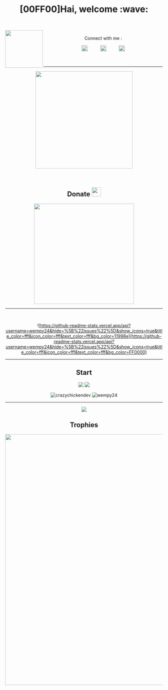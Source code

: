 
<div align="center">
    <h1> [00FF00]Hai, welcome :wave:</h1>
</div>

&nbsp;
&nbsp;
&nbsp;

<img src="https://avatars.githubusercontent.com/u/74690366?s=400&u=8b0bd80d74c7b7376382ed5b07a61527c9f5ae8f&v=4" width="120" height="120" align="left">
&nbsp;&nbsp;&nbsp;&nbsp;&nbsp;&nbsp;&nbsp;
<center>
Connect with me :

<a href="http://wa.me/6285746897368?text=Halo Ngab"><img src="https://raw.githubusercontent.com/NazwaS/NazwaS/main/img/WhatsApp.png" alt="alt text" width="20" height="20"></a>     &nbsp;&nbsp;&nbsp;&nbsp;&nbsp;&nbsp;&nbsp;&nbsp;   <a href="https://instagram.com/wem_.24"><img src="https://image.flaticon.com/icons/svg/174/174855.svg" alt="alt text" width="20" height="20"></a>
 &nbsp;&nbsp;&nbsp;&nbsp;&nbsp;&nbsp;&nbsp;&nbsp;
<a href="https://web.facebook.com/wempy.kimochi.3"><img src="https://image.flaticon.com/icons/svg/174/174848.svg" alt="alt text" width="20" height="20"></a>

&nbsp;&nbsp;&nbsp;

---

<img src="https://user-images.githubusercontent.com/72728486/104811327-36bc1300-582d-11eb-80f9-7c39c9b99e62.gif" width="310">

&nbsp;&nbsp;&nbsp;

## Donate <img src="https://github.com/TheDudeThatCode/TheDudeThatCode/blob/master/Assets/coin.gif" width="29px">

 [<img src = "https://raw.githubusercontent.com/NazwaS/NazwaS/main/img/donate.png" width="320">](https://saweria.co/wempykaguyabot)

---

&nbsp;&nbsp;&nbsp;

![https://github-readme-stats.vercel.app/api?username=wempy24&hide=%5B%22issues%22%5D&show_icons=true&title_color=fff&icon_color=fff&text_color=fff&bg_color=11998e](https://github-readme-stats.vercel.app/api?username=wempy24&hide=%5B%22issues%22%5D&show_icons=true&title_color=fff&icon_color=fff&text_color=fff&bg_color=FF0000)

---

## Start
<a href="https://github.com/wempy24"><img src="https://github-readme-stats.vercel.app/api?username=wempy24&show_icons=true&theme=radical"></a>
<a href="https://github.com/wempy24"><img src="https://github-readme-stats.vercel.app/api/top-langs/?username=wempy24&theme=highcontrast&layout=compact"></a>

<!--START_SECTION:waka-->
<!--END_SECTION:waka-->
<p align="center" height='130px'> <img src="https://github-readme-stats.vercel.app/api?username=wempy24&show_icons=true&hide_title=true&include_all_commits=true&line_height=21&bg_color=0,64FFDA,64FFDA,A9EFDE,F2FFFC&count_public=true&theme=graywhite" alt="crazychickendev"/> <img src="https://github-readme-stats.vercel.app/api/top-langs/?username=wempy24&layout=compact&show_icons=true&bg_color=0,EFFDF9,CBFFF3,64FFDA&theme=graywhite&hide_title=true" alt="wempy24"/> </p>

---

<p align="center">
    <img src="https://github-readme-streak-stats.herokuapp.com/?user=wempy24">
</p>

## Trophies
<p align="center"> <img width=800 src="https://github-profile-trophy.vercel.app/?username=NazwaS&row=2&column=3"/>
